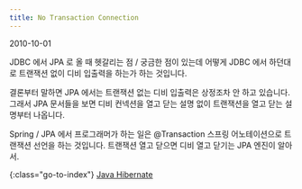 ```yaml
---
title: No Transaction Connection
---
```


2010-10-01

JDBC 에서 JPA  로 올 때 헷갈리는 점 / 궁금한 점이 있는데
어떻게 JDBC 에서 하던대로 트랜잭션 없이 디비 입출력을 하는가 하는 것입니다.

결론부터 말하면 JPA 에서는 트랜잭션 없는 디비 입출력은 상정조차 안 하고 있습니다.
그래서 JPA 문서들을 보면 디비 컨넥션을 열고 닫는 설명 없이
트랜잭션을 열고 닫는 설명부터 나옵니다.

Spring / JPA 에서 프로그래머가 하는 일은
@Transaction 스프링 어노테이션으로 트랜잭션 선언을 하는 것입니다.
트랜잭션 열고 닫으면 디비 열고 닫기는 JPA 엔진이 알아서.


{:class="go-to-index"}
[Java Hibernate](index)
